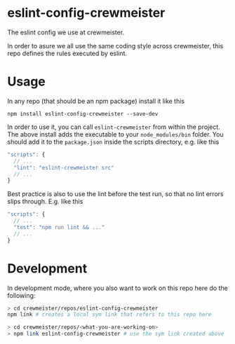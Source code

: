 # eslint-config-crewmeister
The eslint config we use at crewmeister.

In order to asure we all use the same coding style across crewmeister,
this repo defines the rules executed by eslint.

# Usage

In any repo (that should be an npm package) install it like this
```
npm install eslint-config-crewmeister --save-dev
```
In order to use it, you can call `eslint-crewmeister` from within the project.
The above install adds the executable to your `node_modules/bin` folder.
You should add it to the `package.json` inside the scripts directory, e.g. like this
```js
"scripts": {
  // ...
  "lint": "eslint-crewmeister src"
  // ...
}
```
Best practice is also to use the lint before the test run, so that no
lint errors slips through. E.g. like this
```js
"scripts": {
  // ...
  "test": "npm run lint && ..."
  // ...
}
```

# Development

In development mode, where you also want to work on this repo here
do the following:
```bash
> cd crewmeister/repos/eslint-config-crewmeister
npm link # creates a local sym link that refers to this repo here

> cd crewmeister/repos/<what-you-are-working-on>
> npm link eslint-config-crewmeister # use the sym link created above
```